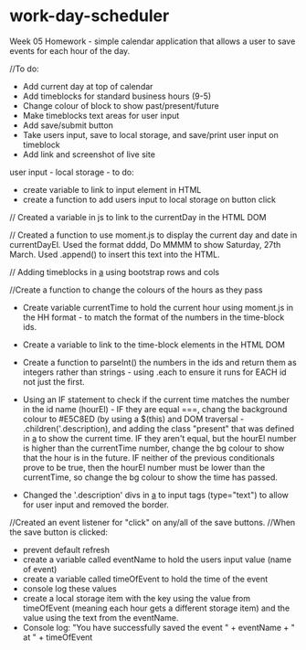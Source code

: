 # work-day-scheduler
Week 05 Homework - simple calendar application that allows a user to save events for each hour of the day.



//To do:
- Add current day at top of calendar
- Add timeblocks for standard business hours (9-5)
- Change colour of block to show past/present/future
- Make timeblocks text areas for user input
- Add save/submit button
- Take users input, save to local storage, and save/print user input on timeblock
- Add link and screenshot of live site

user input - local storage - to do:
- create variable to link to input element in HTML
- create a function to add users input to local storage on button click



// Created a variable in js to link to the currentDay in the HTML DOM

// Created a function to use moment.js to display the current day and date in currentDayEl. Used the format dddd, Do MMMM to show Saturday, 27th March. Used .append() to insert this text into the HTML.

// Adding timeblocks in [a](index.html) using bootstrap rows and cols

//Create a function to change the colours of the hours as they pass
- Create variable currentTime to hold the current hour using moment.js in the HH format - to match the format of the numbers in the time-block ids.
- Create a variable to link to the time-block elements in the HTML DOM
- Create a function to parseInt() the numbers in the ids and return them as integers rather than strings - using .each to ensure it runs for EACH id not just the first.
- Using an IF statement to check if the current time matches the number in the id name (hourEl) - IF they are equal ===, chang the background colour to #E5C8ED (by using a $(this) and DOM traversal - .children('.description), and adding the class "present" that was defined in [a](./assets/css/style.css) to show the current time. IF they aren't equal, but the hourEl number is higher than the currentTime number, change the bg colour to show that the hour is in the future. IF neither of the previous conditionals prove to be true, then the hourEl number must be lower than the currentTime, so change the bg colour to show the time has passed. 

- Changed the '.description' divs in [a](index.html) to input tags (type="text") to allow for user input and removed the border.

//Created an event listener for "click" on any/all of the save buttons.
//When the save button is clicked:
- prevent default refresh
- create a variable called eventName to hold the users input value (name of event)
- create a variable called timeOfEvent to hold the time of the event
- console log these values
- create a local storage item with the key using the value from timeOfEvent (meaning each hour gets a different storage item) and the value using the text from the eventName.
- Console log: "You have successfully saved the event " + eventName + " at " + timeOfEvent